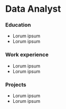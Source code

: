 # Data Analyst

### Education
- Lorum ipsum
- Lorum ipsum
  
### Work experience
- Lorum ipsum
- Lorum ipsum

### Projects
- Lorum ipsum
- Lorum ipsum

